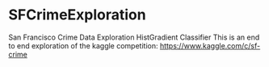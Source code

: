 # SFCrimeExploration
San Francisco Crime Data Exploration HistGradient Classifier
This is an end to end exploration of the kaggle competition: https://www.kaggle.com/c/sf-crime
